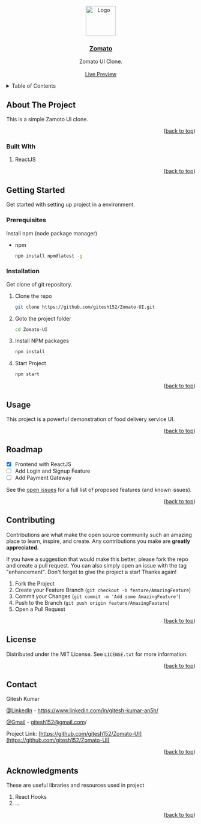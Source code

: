 <a name="readme-top"></a>

<div align="center" >
  <a href="https://github.com/gitesh152/Zomato-UI">
    <img src="https://b.zmtcdn.com/images/logo/zomato_logo_2017.png" alt="Logo" width="80" height="80">
    <h3 align="center">Zomato</h3>
  </a>

  <p align="center">
    Zomato UI Clone.
    <br />
    <br />
    <a target="_blank" href="https://zomato-ui.netlify.app/" >Live Preview</a>
    
  </p>
</div>

<!-- TABLE OF CONTENTS -->

<details>
  <summary>Table of Contents</summary>
  <ol>
    <li>
      <a href="#about-the-project">About The Project</a>
      <a href="#screenshots">Screenshots</a>
      <ul>
        <li><a href="#built-with">Built With</a></li>
      </ul>
    </li>
    <li>
      <a href="#getting-started">Getting Started</a>
      <ul>
        <li><a href="#prerequisites">Prerequisites</a></li>
        <li><a href="#installation">Installation</a></li>
      </ul>
    </li>
    <li><a href="#usage">Usage</a></li>
    <li><a href="#roadmap">Roadmap</a></li>
    <li><a href="#contributing">Contributing</a></li>
    <li><a href="#license">License</a></li>
    <li><a href="#contact">Contact</a></li>
    <li><a href="#acknowledgments">Acknowledgments</a></li>
  </ol>
</details>

<!-- ABOUT THE PROJECT -->

## About The Project

This is a simple Zamoto UI clone. 

<p align="right">(<a href="#readme-top">back to top</a>)</p>

### Built With

<ol>
<li>ReactJS</li>
</ol>

<p align="right">(<a href="#readme-top">back to top</a>)</p>

<!-- GETTING STARTED -->

## Getting Started

Get started with setting up project in a environment.

### Prerequisites

Install npm (node package manager)

- npm
  ```sh
  npm install npm@latest -g
  ```

### Installation

Get clone of git repository.

1. Clone the repo
   ```sh
   git clone https://github.com/gitesh152/Zomato-UI.git
   ```
2. Goto the project folder
   ```sh
   cd Zomato-UI
   ```
3. Install NPM packages
   ```sh
   npm install
   ```
4. Start Project
   ```js
   npm start
   ```

<p align="right">(<a href="#readme-top">back to top</a>)</p>

<!-- USAGE EXAMPLES -->

## Usage

This project is a powerful demonstration of food delivery service UI.

<p align="right">(<a href="#readme-top">back to top</a>)</p>

<!-- ROADMAP -->

## Roadmap

- [x] Frontend with ReactJS
- [ ] Add Login and Signup Feature
- [ ] Add Payment Gateway

See the [open issues](https://github.com/gitesh152/Zomato-UI/issues) for a full list of proposed features (and known issues).

<p align="right">(<a href="#readme-top">back to top</a>)</p>

<!-- CONTRIBUTING -->

## Contributing

Contributions are what make the open source community such an amazing place to learn, inspire, and create. Any contributions you make are **greatly appreciated**.

If you have a suggestion that would make this better, please fork the repo and create a pull request. You can also simply open an issue with the tag "enhancement".
Don't forget to give the project a star! Thanks again!

1. Fork the Project
2. Create your Feature Branch (`git checkout -b feature/AmazingFeature`)
3. Commit your Changes (`git commit -m 'Add some AmazingFeature'`)
4. Push to the Branch (`git push origin feature/AmazingFeature`)
5. Open a Pull Request

<p align="right">(<a href="#readme-top">back to top</a>)</p>

<!-- LICENSE -->

## License

Distributed under the MIT License. See `LICENSE.txt` for more information.

<p align="right">(<a href="#readme-top">back to top</a>)</p>

<!-- CONTACT -->

## Contact

Gitesh Kumar

[@LinkedIn](https://www.linkedin.com/in/gitesh-kumar-an5h/) - https://www.linkedin.com/in/gitesh-kumar-an5h/

[@Gmail](https://mail.google.com/mail/u/0/?fs=1&to=gitesh152@gmail.com&su=SUBJECT&body=BODY&tf=cm) - gitesh152@gmail.com/

Project Link: [https://github.com/gitesh152/Zomato-UI](https://github.com/gitesh152/Zomato-UI)

<p align="right">(<a href="#readme-top">back to top</a>)</p>

<!-- ACKNOWLEDGMENTS -->

## Acknowledgments

These are useful libraries and resources used in project

<ol>
<li>React Hooks</li>
<li>...</li>
</ol>

<p align="right">(<a href="#readme-top">back to top</a>)</p>
